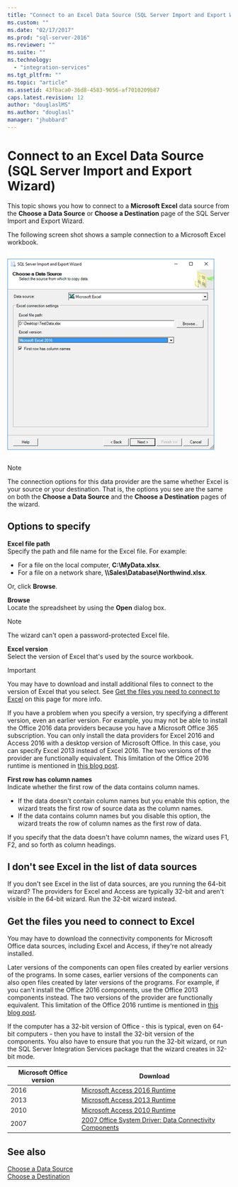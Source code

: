 ```yaml
---
title: "Connect to an Excel Data Source (SQL Server Import and Export Wizard) | Microsoft Docs"
ms.custom: ""
ms.date: "02/17/2017"
ms.prod: "sql-server-2016"
ms.reviewer: ""
ms.suite: ""
ms.technology: 
  - "integration-services"
ms.tgt_pltfrm: ""
ms.topic: "article"
ms.assetid: 43fbaca0-36d8-4583-9056-af7010209b87
caps.latest.revision: 12
author: "douglaslMS"
ms.author: "douglasl"
manager: "jhubbard"
---
```

# Connect to an Excel Data Source (SQL Server Import and Export Wizard)
This topic shows you how to connect to a **Microsoft Excel** data source from the **Choose a Data Source** or **Choose a Destination** page of the SQL Server Import and Export Wizard.

The following screen shot shows a sample connection to a Microsoft Excel workbook.

![Excel connection](../../integration-services/import-export-data/media/excel-connection.png) 

> [!NOTE]
> The connection options for this data provider are the same whether Excel is your source or your destination. That is, the options you see are the same on both the **Choose a Data Source** and the **Choose a Destination** pages of the wizard.

## Options to specify
**Excel file path**  
 Specify the path and file name for the Excel file. For example:
-   For a file on the local computer, **C:\\MyData.xlsx**.
-   For a file on a network share, **\\\\Sales\\Database\\Northwind.xlsx**.

Or, click **Browse**.  
  
 **Browse**  
 Locate the spreadsheet by using the **Open** dialog box.  

> [!NOTE]
> The wizard can't open a password-protected Excel file.

 **Excel version**  
Select the version of Excel that's used by the source workbook.

> [!IMPORTANT]
> You may have to download and install additional files to connect to the version of Excel that you select. See [Get the files you need to connect to Excel](#officeDownloads) on this page for more info.

If you have a problem when you specify a version, try specifying a different version, even an earlier version. For example, you may not be able to install the Office 2016 data providers because you have a Microsoft Office 365 subscription. You can only install the data providers for Excel 2016 and Access 2016 with a desktop version of Microsoft Office. In this case, you can specify Excel 2013 instead of Excel 2016. The two versions of the provider are functionally equivalent. This limitation of the Office 2016 runtime is mentioned in [this blog post](https://blogs.office.com/2015/12/16/access-2016-runtime-is-now-available-for-download/).

**First row has column names**  
Indicate whether the first row of the data contains column names.
-   If the data doesn't contain column names but you enable this option, the wizard treats the first row of source data as the column names.
-   If the data contains column names but you disable this option, the wizard treats the row of column names as the first row of data.

If you specify that the data doesn't have column names, the wizard uses F1, F2, and so forth as column headings.

## I don't see Excel in the list of data sources
If you don't see Excel in the list of data sources, are you running the 64-bit wizard? The providers for Excel and Access are typically 32-bit and aren't visible in the 64-bit wizard. Run the 32-bit wizard instead.

## <a name="officeDownloads"></a>Get the files you need to connect to Excel  
You may have to download the connectivity components for Microsoft Office data sources, including Excel and Access, if they're not already installed.

Later versions of the components can open files created by earlier versions of the programs. In some cases, earlier versions of the components can also open files created by later versions of the programs. For example, if you can't install the Office 2016 components, use the Office 2013 components instead. The two versions of the provider are functionally equivalent. This limitation of the Office 2016 runtime is mentioned in [this blog post](https://blogs.office.com/2015/12/16/access-2016-runtime-is-now-available-for-download/).

If the computer has a 32-bit version of Office - this is typical, even on 64-bit computers - then you have to install the 32-bit version of the components. You also have to ensure that you run the 32-bit wizard, or run the SQL Server Integration Services package that the wizard creates in 32-bit mode. 
 
|Microsoft Office version|Download|  
|------------------------------|--------------|  
|2016|[Microsoft Access 2016 Runtime](https://www.microsoft.com/download/details.aspx?id=50040)|
|2013|[Microsoft Access 2013 Runtime](http://www.microsoft.com/download/details.aspx?id=39358)|
|2010|[Microsoft Access 2010 Runtime](https://www.microsoft.com/download/details.aspx?id=10910)|  
|2007|[2007 Office System Driver: Data Connectivity Components](https://www.microsoft.com/download/details.aspx?id=23734)|  

## See also
[Choose a Data Source](../../integration-services/import-export-data/choose-a-data-source-sql-server-import-and-export-wizard.md)  
[Choose a Destination](../../integration-services/import-export-data/choose-a-destination-sql-server-import-and-export-wizard.md)

